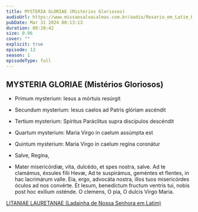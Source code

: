 ```yaml
---
title: MYSTERIA GLORIAE (Mistérios Gloriosos)
audioUrl: https://www.missaosalvaialmas.com.br/audio/Rosario_em_Latim_Papa_Bento_XVI%20_Gloriosos.mp3
pubDate: Mar 31 2024 00:13:13
duration: 00:20:42
size: 0.96
cover: ""
explicit: true
episode: 13
season: 1
episodeType: full
---
```


## MYSTERIA GLORIAE (Mistérios Gloriosos)

  - Primum mysterium: Iesus a mórtuis resúrgit
  
  - Secundum mysterium: Iesus caelos ad Patris glóriam ascéndit
  
  - Tertium mysterium: Spíritus Paráclitus supra discípulos descéndit
  
  - Quartum mysterium: Maria Virgo in caelum assúmpta est
  
  - Quintum mysterium: Maria Virgo in caelum regína coronátur
  
  - Salve, Regína,
  
  - Mater misericórdiæ, vita, dulcédo, et spes nostra, salve. Ad te clamámus, éxsules fílii Hevæ, Ad te suspirámus, geméntes et flentes, in hac lacrimárum valle. Eia, ergo, advocáta nostra, illos tuos misericórdes óculos ad nos convérte. Et Iesum, benedíctum fructum ventris tui, nobis post hoc exílium osténde. O clemens, O pia, O dulcis Virgo Maria.
  
<div class="text-center mt-16">
  <a class="btn btn-accent mt-9" href="/episode/post12">LITANIAE LAURETANAE (Ladainha de Nossa Senhora em Latim)</a>
</div>